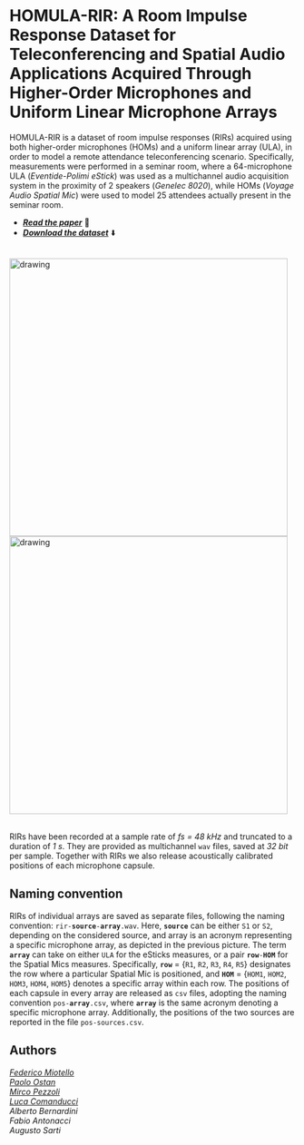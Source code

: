 # HOMULA-RIR: A Room Impulse Response Dataset for Teleconferencing and Spatial Audio Applications Acquired Through Higher-Order Microphones and Uniform Linear Microphone Arrays

HOMULA-RIR is a dataset of room impulse responses (RIRs) acquired using both higher-order microphones (HOMs) and a uniform linear array (ULA), in order to model a remote attendance teleconferencing scenario. Specifically, measurements were performed in a seminar room, where a 64-microphone ULA (*Eventide-Polimi eStick*) was used as a multichannel audio acquisition system in the proximity of 2 speakers (*Genelec 8020*), while HOMs (*Voyage Audio Spatial Mic*) were used to model 25 attendees actually present in the seminar room.

* [***Read the paper***](https://arxiv.org/abs/2402.13896) 📄
* [***Download the dataset***](https://zenodo.org/records/10479726) ⬇️

<br>

<img src="https://github.com/polimi-ispl/homula-rir/assets/17434626/79b44352-bf62-4b37-8c29-971ce1a13adc" alt="drawing" width="490"/>
<img src="https://github.com/polimi-ispl/homula-rir/assets/17434626/07640a94-bdf6-4fc2-bd51-4b1f3c18931e" alt="drawing" width="490"/>


<br>RIRs have been recorded at a sample rate of *fs = 48 kHz* and truncated to a duration of *1 s*. They are provided as multichannel `wav` files, saved at *32 bit* per sample.
Together with RIRs we also release acoustically calibrated positions of each microphone capsule.

## Naming convention

RIRs of individual arrays are saved as separate files, following the naming convention: <code>rir-**source**-**array**.wav</code>. Here, <code>**source**</code> can be either `S1` or `S2`, depending on the considered source, and array is an acronym representing a specific microphone array, as depicted in the previous picture. The term <code>**array**</code> can take on either `ULA` for the eSticks measures, or a pair <code>**row**-**HOM**</code> for the Spatial Mics measures. Specifically, <code>**row**</code> = {<code>R1</code>, <code>R2</code>, <code>R3</code>, <code>R4</code>, <code>R5</code>} designates the row where a particular Spatial Mic is positioned, and <code>**HOM**</code> = {<code>HOM1</code>, <code>HOM2</code>, <code>HOM3</code>, <code>HOM4</code>, <code>HOM5</code>} denotes a specific array within each row. The positions of each capsule in every array are released as `csv` files, adopting the naming convention <code>pos-**array**.csv</code>, where <code>**array**</code> is the same acronym denoting a specific microphone array. Additionally, the positions of the two sources are reported in the file `pos-sources.csv`.

## Authors

*[Federico Miotello](https://github.com/fmiotello)*<br>
*[Paolo Ostan](https://github.com/pos17)*<br>
*[Mirco Pezzoli](https://github.com/m-pexx)*<br>
*[Luca Comanducci](https://github.com/lucacoma)*<br>
*Alberto Bernardini*<br>
*Fabio Antonacci*<br>
*Augusto Sarti*<br>

